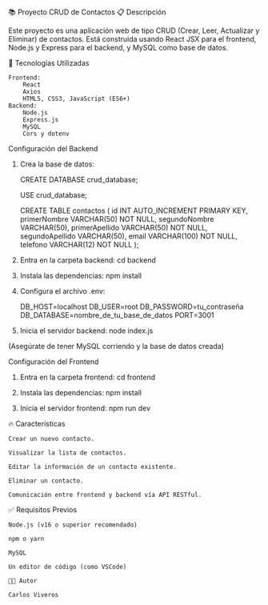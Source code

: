 📚 Proyecto CRUD de Contactos
📋 Descripción

Este proyecto es una aplicación web de tipo CRUD (Crear, Leer, Actualizar y Eliminar) de contactos.
Está construida usando React JSX para el frontend, Node.js y Express para el backend, y MySQL como base de datos.

🚀 Tecnologías Utilizadas

    Frontend:
        React
        Axios
        HTML5, CSS3, JavaScript (ES6+)
    Backend:
        Node.js
        Express.js
        MySQL
        Cors y dotenv

Configuración del Backend

1. Crea la base de datos:

   CREATE DATABASE crud_database;

   USE crud_database;

   CREATE TABLE contactos (
   id INT AUTO_INCREMENT PRIMARY KEY,
   primerNombre VARCHAR(50) NOT NULL,
   segundoNombre VARCHAR(50),
   primerApellido VARCHAR(50) NOT NULL,
   segundoApellido VARCHAR(50),
   email VARCHAR(100) NOT NULL,
   telefono VARCHAR(12) NOT NULL
   );

2. Entra en la carpeta backend:
   cd backend

3. Instala las dependencias:
   npm install

4. Configura el archivo .env:

   DB_HOST=localhost
   DB_USER=root
   DB_PASSWORD=tu_contraseña
   DB_DATABASE=nombre_de_tu_base_de_datos
   PORT=3001

5. Inicia el servidor backend:
   node index.js

(Asegúrate de tener MySQL corriendo y la base de datos creada)

Configuración del Frontend

1. Entra en la carpeta frontend:
   cd frontend

2. Instala las dependencias:
   npm install

3. Inicia el servidor frontend:
   npm run dev

🔥 Características

    Crear un nuevo contacto.

    Visualizar la lista de contactos.

    Editar la información de un contacto existente.

    Eliminar un contacto.

    Comunicación entre frontend y backend vía API RESTful.

✅ Requisitos Previos

    Node.js (v16 o superior recomendado)

    npm o yarn

    MySQL

    Un editor de código (como VSCode)

    👨‍💻 Autor

    Carlos Viveros
